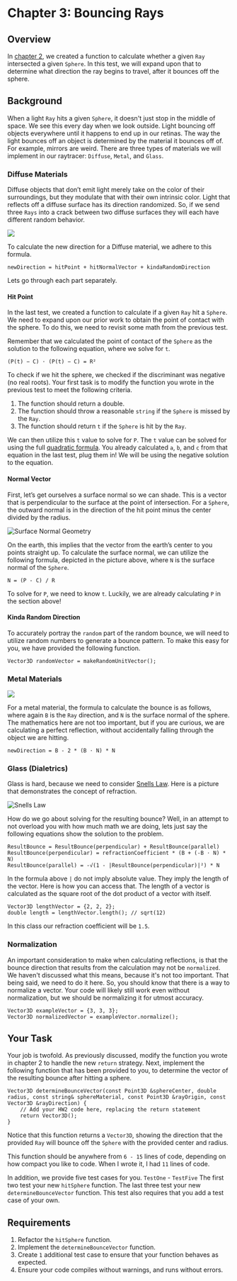 # Chapter 3: Bouncing Rays

## Overview

In [chapter 2](../Chapter2), we created a function to calculate whether a given `Ray` intersected a given `Sphere`. In this test, we will expand upon that to determine what direction the ray begins to travel, after it bounces off the sphere.

## Background

When a light `Ray` hits a given `Sphere`, it doesn't just stop in the middle of space. We see this every day when we look outside. Light bouncing off objects everywhere until it happens to end up in our retinas. The way the light bounces off an object is determined by the material it bounces off of. For example, mirrors are weird. There are three types of materials we will implement in our raytracer: `Diffuse`, `Metal`, and `Glass`.

### Diffuse Materials

Diffuse objects that don’t emit light merely take on the color of their surroundings, but they modulate that with their own intrinsic color. Light that reflects off a diffuse surface has its direction randomized. So, if we send three `Rays` into a crack between two diffuse surfaces they will each have different random behavior.

![](https://raytracing.github.io/images/fig-1.09-light-bounce.jpg)

To calculate the new direction for a Diffuse material, we adhere to this formula.

```
newDirection = hitPoint + hitNormalVector + kindaRandomDirection
```

Lets go through each part separately.

#### Hit Point

In the last test, we created a function to calculate if a given `Ray` hit a `Sphere`. We need to expand upon our prior work to obtain the point of contact with the sphere. To do this, we need to revisit some math from the previous test.

Remember that we calculated the point of contact of the `Sphere` as the solution to the following equation, where we solve for `t`.

```
(P(t) − C) ⋅ (P(t) − C) = R²
```

To check if we hit the sphere, we checked if the discriminant was negative (no real roots). Your first task is to modify the function you wrote in the previous test to meet the following criteria.

1. The function should return a double.
2. The function should throw a reasonable `string` if the `Sphere` is missed by the `Ray`.
3. The function should return `t` if the `Sphere` is hit by the `Ray`.

We can then utilize this `t` value to solve for `P`. The `t` value can be solved for using the full [quadratic formula](https://en.wikipedia.org/wiki/Quadratic_formula). You already calculated `a`, `b`, and `c` from that equation in the last test, plug them in! We will be using the negative solution to the equation.

#### Normal Vector

First, let’s get ourselves a surface normal so we can shade. This is a vector that is perpendicular to the surface at the point of intersection. For a `Sphere`, the outward normal is in the direction of the hit point minus the center divided by the radius.

![Surface Normal Geometry](https://raytracing.github.io/images/fig-1.07-sphere-normal.jpg)

On the earth, this implies that the vector from the earth’s center to you points straight up. To calculate the surface normal, we can utilize the following formula, depicted in the picture above, where `N` is the surface normal of the `Sphere`.

```
N = (P - C) / R
```

To solve for `P`, we need to know `t`. Luckily, we are already calculating `P` in the section above!

#### Kinda Random Direction

To accurately portray the `random` part of the random bounce, we will need to utilize random numbers to generate a bounce pattern. To make this easy for you, we have provided the following function.

```
Vector3D randomVector = makeRandomUnitVector();
```

### Metal Materials

![](https://raytracing.github.io/images/fig-1.12-reflection.jpg)

For a metal material, the formula to calculate the bounce is as follows, where again `B` is the `Ray` direction, and `N` is the surface normal of the sphere. The mathematics here are not too important, but if you are curious, we are calculating a perfect reflection, without accidentally falling through the object we are hitting.

```
newDirection = B - 2 * (B ⋅ N) * N
```

### Glass (Dialetrics)

Glass is hard, because we need to consider [Snells Law](https://en.wikipedia.org/wiki/Snell%27s_law). Here is a picture that demonstrates the concept of refraction.

![Snells Law](https://raytracing.github.io/images/fig-1.14-refraction.jpg)

How do we go about solving for the resulting bounce? Well, in an attempt to not overload you with how much math we are doing, lets just say the following equations show the solution to the problem.

```
ResultBounce = ResultBounce(perpendicular) + ResultBounce(parallel)
ResultBounce(perpendicular) = refractionCoefficient * (B + (-B ⋅ N) * N)
ResultBounce(parallel) = -√(1 - |ResultBounce(perpendicular)|²) * N
```

In the formula above `|` do not imply absolute value. They imply the length of the vector. Here is how you can access that. The length of a vector is calculated as the square root of the dot product of a vector with itself.

```
Vector3D lengthVector = {2, 2, 2};
double length = lengthVector.length(); // sqrt(12)
```

In this class our refraction coefficient will be `1.5`.

### Normalization

An important consideration to make when calculating reflections, is that the bounce direction that results from the calculation may not be `normalized`. We haven't discussed what this means, because it's not too important. That being said, we need to do it here. So, you should know that there is a way to normalize a vector. Your code will likely still work even without normalization, but we should be normalizing it for utmost accuracy.

```
Vector3D exampleVector = {3, 3, 3};
Vector3D normalizedVector = exampleVector.normalize();
```

## Your Task

Your job is twofold. As previously discussed, modify the function you wrote in chapter 2 to handle the new `return` strategy. Next, implement the following function that has been provided to you, to determine the vector of the resulting bounce after hitting a sphere.

```
Vector3D determineBounceVector(const Point3D &sphereCenter, double radius, const string& sphereMaterial, const Point3D &rayOrigin, const Vector3D &rayDirection) {
    // Add your HW2 code here, replacing the return statement
    return Vector3D();
}
```

Notice that this function returns a `Vector3D`, showing the direction that the provided `Ray` will bounce off the  `Sphere` with the provided center and radius.

This function should be anywhere from `6 - 15` lines of code, depending on how compact you like to code. When I wrote it, I had `11` lines of code.

In addition, we provide five test cases for you. `TestOne` - `TestFive` The first two test your new `hitSphere` function. The last three test your new `determineBounceVector` function. This test also requires that you add a test case of your own.

## Requirements

1. Refactor the `hitSphere` function.
2. Implement the `determineBounceVector` function.
3. Create `1` additional test case to ensure that your function behaves as expected.
4. Ensure your code compiles without warnings, and runs without errors.
